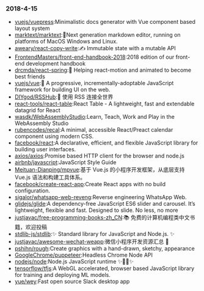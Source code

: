 ### 2018-4-15 
* [vuejs/vuepress](https://github.com//vuejs/vuepress):Minimalistic docs generator with Vue component based layout system 
* [marktext/marktext](https://github.com//marktext/marktext):📝Next generation markdown editor, running on platforms of MacOS Windows and Linux. 
* [aweary/react-copy-write](https://github.com//aweary/react-copy-write):✍️ Immutable state with a mutable API 
* [FrontendMasters/front-end-handbook-2018](https://github.com//FrontendMasters/front-end-handbook-2018):2018 edition of our front-end development handbook 
* [drcmda/react-spring](https://github.com//drcmda/react-spring):🙌 Helping react-motion and animated to become best friends 
* [vuejs/vue](https://github.com//vuejs/vue):🖖 A progressive, incrementally-adoptable JavaScript framework for building UI on the web. 
* [DIYgod/RSSHub](https://github.com//DIYgod/RSSHub):🍭 使用 RSS 连接全世界 
* [react-tools/react-table](https://github.com//react-tools/react-table):React Table - A lightweight, fast and extendable datagrid for React 
* [wasdk/WebAssemblyStudio](https://github.com//wasdk/WebAssemblyStudio):Learn, Teach, Work and Play in the WebAssembly Studio 
* [rubencodes/recal](https://github.com//rubencodes/recal):A minimal, accessible React/Preact calendar component using modern CSS. 
* [facebook/react](https://github.com//facebook/react):A declarative, efficient, and flexible JavaScript library for building user interfaces. 
* [axios/axios](https://github.com//axios/axios):Promise based HTTP client for the browser and node.js 
* [airbnb/javascript](https://github.com//airbnb/javascript):JavaScript Style Guide 
* [Meituan-Dianping/mpvue](https://github.com//Meituan-Dianping/mpvue):基于 Vue.js 的小程序开发框架，从底层支持 Vue.js 语法和构建工具体系。 
* [facebook/create-react-app](https://github.com//facebook/create-react-app):Create React apps with no build configuration. 
* [sigalor/whatsapp-web-reveng](https://github.com//sigalor/whatsapp-web-reveng):Reverse engineering WhatsApp Web. 
* [glidejs/glide](https://github.com//glidejs/glide):A dependency-free JavaScript ES6 slider and carousel. It’s lightweight, flexible and fast. Designed to slide. No less, no more 
* [justjavac/free-programming-books-zh_CN](https://github.com//justjavac/free-programming-books-zh_CN):📚 免费的计算机编程类中文书籍，欢迎投稿 
* [stdlib-js/stdlib](https://github.com//stdlib-js/stdlib):✨ Standard library for JavaScript and Node.js. ✨ 
* [justjavac/awesome-wechat-weapp](https://github.com//justjavac/awesome-wechat-weapp):微信小程序开发资源汇总 💯 
* [pshihn/rough](https://github.com//pshihn/rough):Create graphics with a hand-drawn, sketchy, appearance 
* [GoogleChrome/puppeteer](https://github.com//GoogleChrome/puppeteer):Headless Chrome Node API 
* [nodejs/node](https://github.com//nodejs/node):Node.js JavaScript runtime ✨🐢🚀✨ 
* [tensorflow/tfjs](https://github.com//tensorflow/tfjs):A WebGL accelerated, browser based JavaScript library for training and deploying ML models. 
* [yue/wey](https://github.com//yue/wey):Fast open source Slack desktop app 
